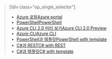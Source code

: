 > [!div class="op_single_selector"]
> * [<span data-ttu-id="76952-101">Azure 포털</span><span class="sxs-lookup"><span data-stu-id="76952-101">Azure portal</span></span>](../articles/iot-hub/iot-hub-create-through-portal.md)
> * [<span data-ttu-id="76952-102">PowerShell</span><span class="sxs-lookup"><span data-stu-id="76952-102">PowerShell</span></span>](../articles/iot-hub/iot-hub-create-using-powershell.md)
> * [<span data-ttu-id="76952-103">Azure CLI 2.0 미리 보기</span><span class="sxs-lookup"><span data-stu-id="76952-103">Azure CLI 2.0 Preview</span></span>](../articles/iot-hub/iot-hub-create-using-cli.md)
> * [<span data-ttu-id="76952-104">Azure CLI</span><span class="sxs-lookup"><span data-stu-id="76952-104">Azure CLI</span></span>](../articles/iot-hub/iot-hub-create-using-cli-nodejs.md)
> * [<span data-ttu-id="76952-105">PowerShell과 템플릿</span><span class="sxs-lookup"><span data-stu-id="76952-105">PowerShell with template</span></span>](../articles/iot-hub/iot-hub-rm-template-powershell.md)
> * [<span data-ttu-id="76952-106">C#과 REST</span><span class="sxs-lookup"><span data-stu-id="76952-106">C# with REST</span></span>](../articles/iot-hub/iot-hub-rm-rest.md)
> * [<span data-ttu-id="76952-107">C#과 템플릿</span><span class="sxs-lookup"><span data-stu-id="76952-107">C# with template</span></span>](../articles/iot-hub/iot-hub-rm-template.md)
> 
> 

